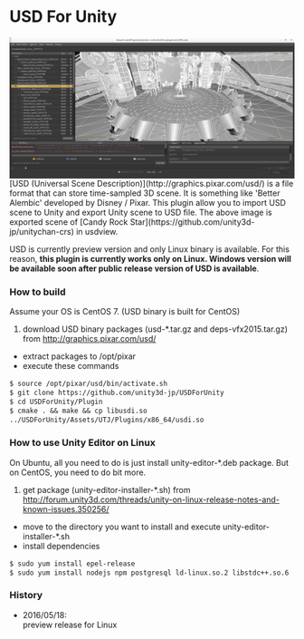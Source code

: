 # USD For Unity
<img align="right" src="Documents/CRS_usdview.png">
[USD (Universal Scene Description)](http://graphics.pixar.com/usd/) is a file format that can store time-sampled 3D scene. It is something like 'Better Alembic' developed by Disney / Pixar.  
This plugin allow you to import USD scene to Unity and export Unity scene to USD file. The above image is exported scene of [Candy Rock Star](https://github.com/unity3d-jp/unitychan-crs) in usdview.

USD is currently preview version and only Linux binary is available. For this reason, **this plugin is currently works only on Linux. Windows version will be available soon after public release version of USD is available**.


### How to build
Assume your OS is CentOS 7. (USD binary is built for CentOS)

1. download USD binary packages (usd-*.tar.gz and deps-vfx2015.tar.gz) from http://graphics.pixar.com/usd/
- extract packages to /opt/pixar
- execute these commands
```
$ source /opt/pixar/usd/bin/activate.sh
$ git clone https://github.com/unity3d-jp/USDForUnity
$ cd USDForUnity/Plugin
$ cmake . && make && cp libusdi.so ../USDForUnity/Assets/UTJ/Plugins/x86_64/usdi.so
```

### How to use Unity Editor on Linux

On Ubuntu, all you need to do is just install unity-editor-*.deb package. But on CentOS, you need to do bit more.

1. get package (unity-editor-installer-*.sh) from http://forum.unity3d.com/threads/unity-on-linux-release-notes-and-known-issues.350256/
- move to the directory you want to install and execute unity-editor-installer-*.sh
- install dependencies
```
$ sudo yum install epel-release
$ sudo yum install nodejs npm postgresql ld-linux.so.2 libstdc++.so.6
```

### History
- 2016/05/18:  
  preview release for Linux
